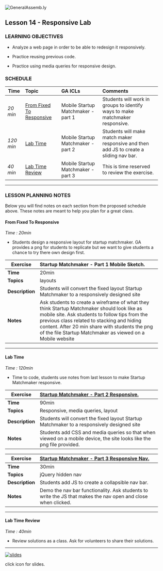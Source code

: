 ![GeneralAssemb.ly](../../img/icons/instr_agenda.png)


## Lesson 14 - Responsive Lab


### LEARNING OBJECTIVES

*	Analyze a web page in order to be able to redesign it responsively.

*	Practice reusing previous code.

*	Practice using media queries for responsive design.


### SCHEDULE


| Time        | Topic| GA ICLs| Comments |
| ------------- |:-------------|:-------------------|:----------------|
| _20 min_ | [From Fixed To Responsive](https://github.com/generalassembly-studio/FEWD_Curriculum/tree/master/Week_07_Multiple_Screens/14_lab_responsive#from-fixed-to-responsive) | Mobile Startup Matchmaker - part 1| Students will work in groups to identify ways to make matchmaker responsive.  |
| _120 min_ | [Lab Time](https://github.com/generalassembly-studio/FEWD_Curriculum/tree/master/Week_07_Multiple_Screens/14_lab_responsive#lab-time) | Mobile Startup Matchmaker - part 2| Students will make match maker responsive and then add JS to create a sliding nav bar.  |
| _40 min_ | [Lab Time Review](https://github.com/generalassembly-studio/FEWD_Curriculum/tree/master/Week_07_Multiple_Screens/14_lab_responsive#lab-time-review) | Mobile Startup Matchmaker - part 3| This is time reserved to review the exercise. |


---

### LESSON PLANNING NOTES

Below you will find notes on each section from the proposed schedule above. These notes are  meant to help you plan for a great class.


#### From Fixed To Responsive
_Time : 20min_

*	Students design a responsive layout for startup matchmaker. GA provides a png for students to replicate but we want to give students a chance to try there own design first.  

| Exercise| Startup Matchmaker - Part 1 Mobile Sketch. |
| ------------- |:-------------|
| __Time__ | 20min | 
| __Topics__ | layouts | 
| __Description__| Students will convert the fixed layout Startup Matchmaker to a responsively designed site |    
| __Notes__| Ask students to create a wireframe of what they think Startup Matchmaker should look like as mobile site. Ask students to follow tips from the previous class related to stacking and hiding content. After 20 min share with students the png of the file Startup Matchmaker as viewed on a Mobile website |    

---

#### Lab Time
_Time : 120min_

*	Time to code, students use notes from last lesson to make Startup Matchmaker responsive.  

| Exercise| [Startup Matchmaker - Part 2 Responsive.](solution/startup_matchmaker_responsive)|
| ------------- |:-------------|
| __Time__ | 90min | 
| __Topics__ | Responsive, media queries, layout| 
| __Description__| Students will convert the fixed layout Startup Matchmaker to a responsively designed site |    
| __Notes__| Students add CSS and media queries so that when viewed on a mobile device, the site looks like the png file provided.  |  


| Exercise| [Startup Matchmaker - Part 3 Responsive Nav.](solution/startup_matchmaker_responsive)|
| ------------- |:-------------|
| __Time__ |30min | 
| __Topics__ | jQuery hidden nav| 
| __Description__| Students add JS to create a collapsible nav bar. |    
| __Notes__| Demo the nav bar functionality. Ask students to write the JS that makes the nav open and close when clicked.  |    


---

#### Lab Time Review
_Time : 40min_

*	Review solutions as a class. Ask for volunteers to share their solutions.
  

---

[![slides](../../img/icons/slides.png)](slides.md)

click icon for slides.
